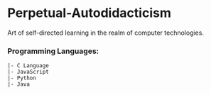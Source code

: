 # Perpetual-Autodidacticism
Art of self-directed learning in the realm of computer technologies.

### Programming Languages:
```
|- C Language
|- JavaScript
|- Python
|- Java
```
